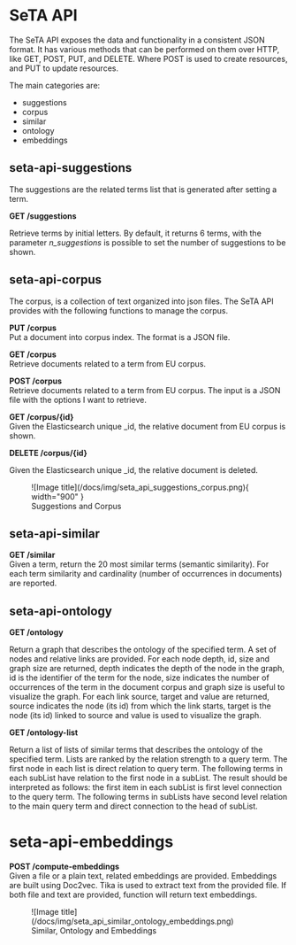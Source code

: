 # SeTA API

The SeTA API exposes the data and functionality in a consistent JSON format. It has various methods that can be performed on them over HTTP, like GET, POST, PUT, and DELETE. Where POST is used to create resources, and PUT to update resources.

The main categories are:    
- suggestions    
- corpus     
- similar      
- ontology       
- embeddings        

 
## seta-api-suggestions

The suggestions are the related terms list that is generated after setting a term.

**GET /suggestions**     

Retrieve terms by initial letters. By default, it returns 6 terms, with the parameter *n_suggestions* is possible to set the number of suggestions to be shown.      

<!--
   
<figure markdown>
![Image title](/docs/img/get-suggestions.png){ width="900" }
<figcaption>GET /suggestions</figcaption>
</figure>

<figure markdown>
![Image title](/docs/img/get-suggestions-result.png){ width="900" }
<figcaption>GET /suggestions(result)</figcaption>
</figure>

  -->

##  seta-api-corpus


The corpus, is a collection of text organized into json files. The SeTA API provides with the following functions to manage the corpus.

**PUT /corpus**       
Put a document into corpus index. The format is a JSON file.

<!--
<figure markdown>
![Image title](/docs/img/put-corpus.png){ width="900" }
<figcaption>PUT /corpus</figcaption>
</figure>
<figure markdown>
![Image title](/docs/img/put-corpus-result.png){ width="900" }
<figcaption>PUT /corpus (result)</figcaption>
</figure>
 -->

**GET /corpus**       
Retrieve documents related to a term from EU corpus.
<!--
<figure markdown>
![Image title](/docs/img/get-corpus.png){ width="900" }
<figcaption>GET /corpus</figcaption>
</figure>

<figure markdown>
![Image title](/docs/img/get-corpus-result.png){ width="900" }
<figcaption>GET /corpus (result)</figcaption>
</figure>
 -->


**POST /corpus**     
Retrieve documents related to a term from EU corpus. The input is a JSON file with the options I want to retrieve.
<!--
<figure markdown>
![Image title](/docs/img/post-corpus.png){ width="900" }
<figcaption>POST /corpus</figcaption>
</figure>

<figure markdown>
![Image title](/docs/img/post-corpus-result.png){ width="900" }
<figcaption>POST /corpus (result)</figcaption>
</figure>
   -->

**GET /corpus/{id}**      
Given the Elasticsearch  unique _id, the relative document from EU corpus is shown.
<!--
<figure markdown>
![Image title](/docs/img/get-corpus-id.png){ width="900" }
<figcaption>GET /corpus{id}</figcaption>
</figure>

<figure markdown>
![Image title](/docs/img/get-corpus-id-result.png){ width="900" }
<figcaption>GET /corpus{id} (result)</figcaption>
</figure>
   -->

**DELETE /corpus/{id}**     

Given the Elasticsearch  unique _id, the relative document is deleted.
<!--
<figure markdown>
![Image title](/docs/img/delete-corpus-id.png){ width="900" }
<figcaption>DELETE /corpus{id}</figcaption>
</figure>

<figure markdown>
![Image title](/docs/img/delete-corpus-id-result.png){ width="900" }
<figcaption>DELETE /corpus{id} (result)</figcaption>
</figure>
-->
<figure markdown>
![Image title](/docs/img/seta_api_suggestions_corpus.png){ width="900" }
<figcaption>Suggestions and Corpus </figcaption>
</figure>

## seta-api-similar

**GET /similar**      
Given a term, return the 20 most similar terms (semantic similarity). For each term similarity and cardinality (number of occurrences in documents) are reported.
<!--
<figure markdown>
![Image title](/docs/img/get-similar.png){ width="900" }
<figcaption>GET /similar</figcaption>
</figure>


<figure markdown>
![Image title](/docs/img/get-similar-results.png){ width="900" }
<figcaption>GET /similar (result)</figcaption>
</figure>

-->

## seta-api-ontology

**GET /ontology**    

Return a graph that describes the ontology of the specified term. A set of nodes and relative links are provided.  For each node depth, id, size and graph size are returned, depth indicates the depth of the node in the graph, id is the identifier of the term for the node, size indicates the number of occurrences of the term in the document corpus and graph size is useful to visualize the graph.  For each link source, target and value are returned, source indicates the node (its id) from which the link starts, target is the node (its id) linked to source and value is used to visualize the graph.
<!--
<figure markdown>
![Image title](/docs/img/get-ontology.png){ width="900" }
<figcaption>GET /ontology</figcaption>
</figure>

<figure markdown>
![Image title](/docs/img/get-ontology-results.png){ width="900" }
<figcaption>GET /ontology (results)</figcaption>
</figure>
-->

**GET /ontology-list**    

Return a list of lists of similar terms that describes the ontology of the specified term. Lists are ranked by the relation strength to a query term. The first node in each list is direct relation to query term. The following terms in each subList have relation to the first node in a subList.  The result should be interpreted as follows: the first item in each subList is first level connection to the query term. The following terms in subLists have second level relation to the main query term and direct connection to the head of subList.

<!--
<figure markdown>
![Image title](/docs/img/get-ontology-list.png){ width="900" }
<figcaption>GET /ontology-list</figcaption>
</figure>

<figure markdown>
![Image title](/docs/img/get-ontology-list-results.png){ width="900" }
<figcaption>GET /ontology-list (results)</figcaption>
</figure>
  -->

# seta-api-embeddings

**POST /compute-embeddings**     
Given a file or a plain text, related embeddings are provided. Embeddings are built using Doc2vec. Tika is used to extract text from the provided file. If both file and text are provided, function will return text embeddings.

<!--
<figure markdown>
![Image title](/docs/img/post-compute-embeddings.png)
<figcaption>POST /embeddings</figcaption>
</figure>


<figure markdown>
![Image title](/docs/img/post-compute-embeddings-results.png)
<figcaption>POST /embeddings (result)</figcaption>
</figure> 
-->

<figure markdown>
![Image title](/docs/img/seta_api_similar_ontology_embeddings.png)
<figcaption>Similar, Ontology and Embeddings</figcaption>
</figure>